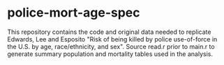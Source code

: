 # police-mort-age-spec
This repository contains the code and original data needed to replicate Edwards, Lee and Esposito "Risk of being killed by police use-of-force in the U.S. by age, race/ethnicity, and sex". Source read.r prior to main.r to generate summary population and mortality tables used in the analysis.
